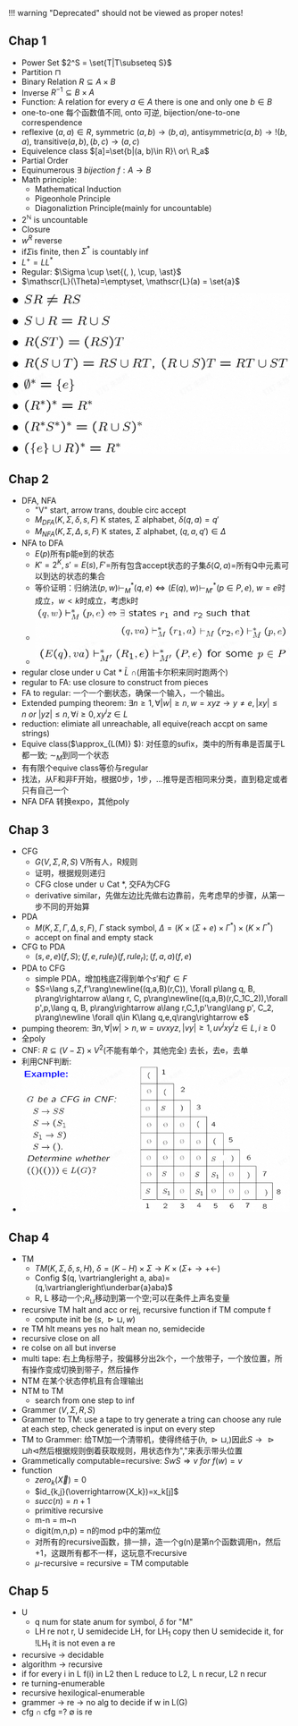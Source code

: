 !!! warning "Deprecated"
    should not be viewed as proper notes!

## Chap 1

* Power Set $2^S = \set{T|T\subseteq S}$
* Partition $\sqcap$
* Binary Relation $R\subseteq A\times B$
* Inverse $R^{-1}\subseteq B \times A$
* Function: A relation for every $a\in A$ there is one and only one $b\in B$
* one-to-one 每个函数值不同, onto 可逆, bijection/one-to-one correspendence
* reflexive $(a, a)\in R$, symmetric $(a, b)\rightarrow(b,a)$, antisymmetric$(a, b)\rightarrow !(b,a)$, transitive$(a,b), (b, c)\rightarrow (a, c)$
* Equivelence class $[a]=\set{b|(a, b)\in R}\ or\ R_a$
* Partial Order
* Equinumerous $\exists\ bijection\ f:A\rightarrow B$
* Math principle:
    * Mathematical Induction
    * Pigeonhole Principle
    * Diagonaliztion Principle(mainly for uncountable)
* $2^\mathbb{N}$ is uncountable
* Closure
* $w^R$ reverse
* if$\Sigma$is finite, then $\Sigma^\ast$ is countably inf
* $L^+=LL^\ast$
* Regular: $\Sigma \cup \set{(, ), \cup, \ast}$
* $\mathscr{L}(\Theta)=\emptyset, \mathscr{L}(a) = \set{a}$

![alt text](image.png)

## Chap 2

* DFA, NFA
    * "V" start, arrow trans, double circ accept
    * $M_{DFA}(K, \Sigma, \delta, s, F)$ K states, $\Sigma$ alphabet, $\delta(q, a)=q'$
    * $M_{NFA}(K, \Sigma, \Delta, s, F)$ K states, $\Sigma$ alphabet, $(q, a, q')\in \Delta$
* NFA to DFA
    * $E(p)$所有p能e到的状态
    * $K'=2^K, s'=E(s), F'=$所有包含accept状态的子集$\delta(Q, a)=$所有Q中元素可以到达的状态的集合
    * 等价证明：归纳法$(p, w)\vdash^\ast_M(q, e)\Leftrightarrow (E(q), w)\vdash^\ast_{M'}(p\in P, e)$, $w=e$时成立，$w<k$时成立，考虑k时
    * ![alt text](image-1.png)
    * ![alt text](image-2.png)
* regular close under $\cup$ Cat $\ast$ $\bar{L}$ $\cap$(用笛卡尔积来同时跑两个)
* regular to FA: use closure to construct from pieces
* FA to regular: 一个一个删状态，确保一个输入，一个输出。
* Extended pumping theorem: $\exists n\geq 1, \forall |w|\geq n, w=xyz\rightarrow y\neq e, |xy|\leq n\ or\ |yz|\leq n, \forall i\geq 0, xy^iz\in L$
* reduction: elimiate all unreachable, all equive(reach accpt on same strings)
* Equive class($\approx_{L(M)} $): 对任意的sufix，类中的所有串是否属于L都一致; $\sim_M$到同一个状态
* 有有限个equive class等价与regular
* 找法，从F和非F开始，根据0步，1步，...推导是否相同来分类，直到稳定或者只有自己一个
* NFA DFA 转换expo，其他poly

## Chap 3

* CFG
    * $G(V, \Sigma, R, S)$ V所有人，R规则
    * 证明，根据规则递归
    * CFG close under $\cup$ Cat $\ast$, 交FA为CFG
    * derivative similar，先做左边比先做右边靠前，先考虑早的步骤，从第一步不同的开始算
* PDA
    * $M(K, \Sigma, \Gamma, \Delta, s, F)$, $\Gamma$ stack symbol, $\Delta=(K\times (\Sigma + e)\times \Gamma^\ast)\times(K\times \Gamma^\ast)$
    * accept on final and empty stack
* CFG to PDA
    * $(s, e, e)(f, S);(f, e, rule_l)(f, rule_r);(f,a,a)(f,e)$
* PDA to CFG
    * simple PDA，增加栈底Z得到单个$s'$和$f'\in F$
    * $S=\lang s,Z,f'\rang\newline((q,a,B)(r,C)), \forall p\lang q, B, p\rang\rightarrow a\lang r, C, p\rang\newline((q,a,B)(r,C_1C_2)),\forall p',p,\lang q, B, p\rang\rightarrow a\lang r,C_1,p'\rang\lang p', C_2, p\rang\newline \forall q\in K\lang q,e,q\rang\rightarrow e$
* pumping theorem: $\exists n, \forall |w|>n, w=uvxyz, |vy|\geq 1, uv^ixy^iz\in L, i\geq 0$
* 全poly
* CNF: $R\subseteq (V-\Sigma)\times V^2$(不能有单个，其他完全) 去长，去e，去单
* 利用CNF判断:
* ![alt text](image-3.png)

## Chap 4

* TM
    * $TM(K,\Sigma,\delta,s,H)$, $\delta=(K-H)\times \Sigma\rightarrow K\times(\Sigma+\rightarrow+\leftarrow)$
    * Config $(q, \vartriangleright a, aba)=(q,\vartriangleright\underbar{a}aba)$
    * R, L 移动一个;$R_\sqcup$移动到第一个空;可以在条件上声名变量
* recursive TM halt and acc or rej, recursive function if TM compute f
    * compute init be $(s, \vartriangleright \sqcup, w)$
* re TM hlt means yes no halt mean no, semidecide
* recursive close on all
* re colse on all but inverse
* multi tape: 右上角标带子，按偏移分出2k个，一个放带子，一个放位置，所有操作变成切换到带子，然后操作
* NTM 在某个状态停机且有合理输出
* NTM to TM
    * search from one step to inf
* Grammer $(V,\Sigma, R, S)$
* Grammer to TM: use a tape to try generate a tring can choose any rule at each step, check generated is input on every step
* TM to Grammer: 给TM加一个清带机，使得终结于$(h,\vartriangleright\sqcup,)$因此$S\rightarrow\vartriangleright\sqcup h\vartriangleleft$然后根据规则倒着获取规则，用状态作为","来表示带头位置
* Grammetically computable=recursive: $SwS\Rightarrow v\ for\ f(w)=v$
* function
    * $zero_k(\overrightarrow{X})=0$
    * $id_{k,j}(\overrightarrow{X_k})=x_k[j]$
    * $succ(n) = n+1$
    * primitive recursive
    * m-n = m~n
    * digit(m,n,p) = n的mod p中的第m位
    * 对所有的recursive函数，排一排，造一个g(n)是第n个函数调用n，然后+1，这跟所有都不一样，这玩意不recursive
    * $\mu$-recursive = recursive = TM computable

## Chap 5

* U
    * q num for state anum for symbol, $\delta$ for "M"
    * LH re not r, U semidecide LH, for LH$_1$ copy then U semidecide it, for !LH$_1$ it is not even a re
* recursive -> decidable 
* algorithm -> recursive
* if for every i in L f(i) in L2 then L reduce to L2, L n recur, L2 n recur
* re turning-enumerable
* recursive hexilogical-enumerable
* grammer -> re -> no alg to decide if w in L(G)
* cfg $\cap$ cfg =? $\emptyset$ is re